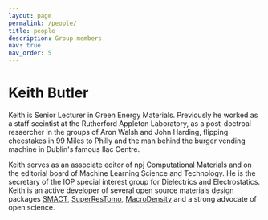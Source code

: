 ```yaml
---
layout: page
permalink: /people/
title: people
description: Group members
nav: true
nav_order: 5
---
```



# Keith Butler

Keith is Senior Lecturer in Green Energy Materials. Previously he worked as a staff
sceintist at the Rutherford Appleton Laboratory, as a post-doctroal resaercher in the
groups of Aron Walsh and John Harding, flipping cheestakes in 99 Miles to Philly and
the man behind the burger vending machine in Dublin's famous Ilac Centre. 

Keith serves as an associate editor of npj Computational Materials and on the editorial
board of Machine Learning Science and Technology. He is the secretary of the IOP 
special interest group for Dielectrics and Electrostatics. Keith is an active developer
 of several open source materials design packages [SMACT](https://smact.readthedocs.io/en/latest/introduction.html), [SuperResTomo](https://superres-tomo.readthedocs.io/en/latest/about.html), [MacroDensity](https://github.com/WMD-group/MacroDensity) and a strong advocate of open science.
